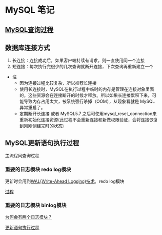 # MySQL 笔记

## [MySQL查询过程](./MySQL_001.png)

## 数据库连接方式

1. 长连接：连接成功后，如果客户端持续有请求，则一直使用同一个连接
1. 短连接：每次执行完很少的几次查询就断开连接，下次查询再重新建立一个

* 注
  * 因为连接过程比较复杂，所以推荐长连接
  * 使用长连接时，MySQL在执行过程中临时的内存是管理在连接对象里面的。这些资源会在连接断开的时候才释放。所以如果长连接累积下来，可能导致内存占用太大，被系统强行杀掉（OOM），从现象看就是 MySQL 异常重启了。
  * 定期断开长连接 或者 MySQL5.7 之后可使用mysql_reset_connection来重新初始化连接资源(此过程不会重新连接和新做权限验证，会将连接恢复到刚刚创建完时的状态)

## MySQL更新语句执行过程

  主流程同查询过程

### 重要的日志模块 redo log模块

  更新时会用到[WAL(Write-Ahead Logging)技术](./MySQL_002.jpeg)，redo log模块
  
  [过程](./MySQL_003.jpeg)

### 重要的日志模块 binlog模块

  [为何会有两个日志模块？](./MySQL_004.jpeg)

  [更新语句执行过程](./MySQL_005.jpeg)
  